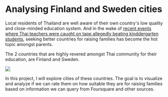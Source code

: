 # Analysing Finland and Sweden cities



Local residents of Thailand are well aware of their own country's low quality and close-minded education system. And in the wake of [recent events where Thai teachers were caught on tape allegedly beating  kinddergarten students](https://thethaiger.com/news/national/nonthaburi-teacher-allegedly-beat-students-witnesses-may-face-charges-video), seeking  better countries for raising families has become the hot topic amongst parents.

The 2 countries that are highly revered amongst Thai community for their education, are Finland and Sweden.

![](https://i0.wp.com/www10.aeccafe.com/blogs/arch-showcase/files/2013/05/01_Rendering-Outside.jpg)

In this project, I will explore cities of these countries. The goal is to visualize and analyze if we can rate them on how suitable they are for raising families based on information we can query from Foursquare and other sources.

